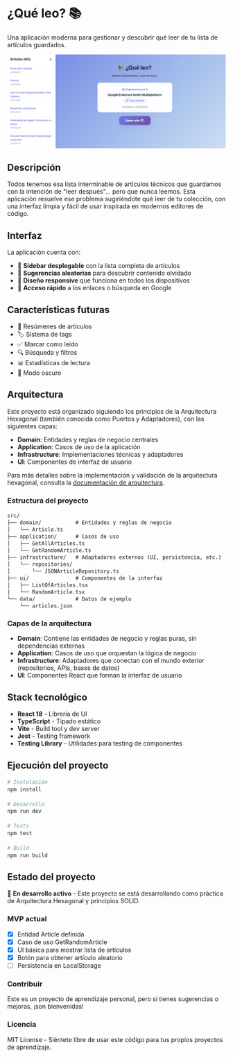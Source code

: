 # ¿Qué leo? 📚

Una aplicación moderna para gestionar y descubrir qué leer de tu lista de artículos guardados.

![¿Qué leo? App](./screenshots/app.png)

## Descripción

Todos tenemos esa lista interminable de artículos técnicos que guardamos con la intención de "leer después"... pero que nunca leemos. Esta aplicación resuelve ese problema sugiriéndote qué leer de tu colección, con una interfaz limpia y fácil de usar inspirada en modernos editores de código.

## Interfaz

La aplicación cuenta con:

- 🔀 **Sidebar desplegable** con la lista completa de artículos
- 🎲 **Sugerencias aleatorias** para descubrir contenido olvidado
- 📱 **Diseño responsive** que funciona en todos los dispositivos
- 🔗 **Acceso rápido** a los enlaces o búsqueda en Google

## Características futuras

- 📝 Resúmenes de artículos
- 🏷️ Sistema de tags
- ✅ Marcar como leído
- 🔍 Búsqueda y filtros
- 📊 Estadísticas de lectura
- 🌙 Modo oscuro

## Arquitectura

Este proyecto está organizado siguiendo los principios de la Arquitectura Hexagonal (también conocida como Puertos y Adaptadores), con las siguientes capas:

- **Domain**: Entidades y reglas de negocio centrales
- **Application**: Casos de uso de la aplicación
- **Infrastructure**: Implementaciones técnicas y adaptadores
- **UI**: Componentes de interfaz de usuario

Para más detalles sobre la implementación y validación de la arquitectura hexagonal, consulta la [documentación de arquitectura](./docs/HEXAGONAL_ARCHITECTURE.md).

### Estructura del proyecto

```
src/
├── domain/           # Entidades y reglas de negocio
│   └── Article.ts
├── application/      # Casos de uso
│   ├── GetAllArticles.ts
│   └── GetRandomArticle.ts
├── infrastructure/   # Adaptadores externos (UI, persistencia, etc.)
│   └── repositories/
│       └── JSONArticleRepository.ts
├── ui/               # Componentes de la interfaz
│   ├── ListOfArticles.tsx
│   └── RandomArticle.tsx
└── data/             # Datos de ejemplo
    └── articles.json
```

### Capas de la arquitectura

- **Domain**: Contiene las entidades de negocio y reglas puras, sin dependencias externas
- **Application**: Casos de uso que orquestan la lógica de negocio
- **Infrastructure**: Adaptadores que conectan con el mundo exterior (repositorios, APIs, bases de datos)
- **UI**: Componentes React que forman la interfaz de usuario

## Stack tecnológico

- **React 18** - Librería de UI
- **TypeScript** - Tipado estático
- **Vite** - Build tool y dev server
- **Jest** - Testing framework
- **Testing Library** - Utilidades para testing de componentes

## Ejecución del proyecto

```bash
# Instalación
npm install

# Desarrollo
npm run dev

# Tests
npm test

# Build
npm run build
```

## Estado del proyecto

🚧 **En desarrollo activo** - Este proyecto se está desarrollando como práctica de Arquitectura Hexagonal y principios SOLID.

### MVP actual

- [x] Entidad Article definida
- [x] Caso de uso GetRandomArticle
- [x] UI básica para mostrar lista de artículos
- [x] Botón para obtener artículo aleatorio
- [ ] Persistencia en LocalStorage

### Contribuir

Este es un proyecto de aprendizaje personal, pero si tienes sugerencias o mejoras, ¡son bienvenidas!

### Licencia

MIT License - Siéntete libre de usar este código para tus propios proyectos de aprendizaje.
